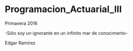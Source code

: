 # Programacion_Actuarial_III
Primavera 2016

-Sólo soy un ignorante en un infinito mar de conocimento-

Edgar Ramírez
